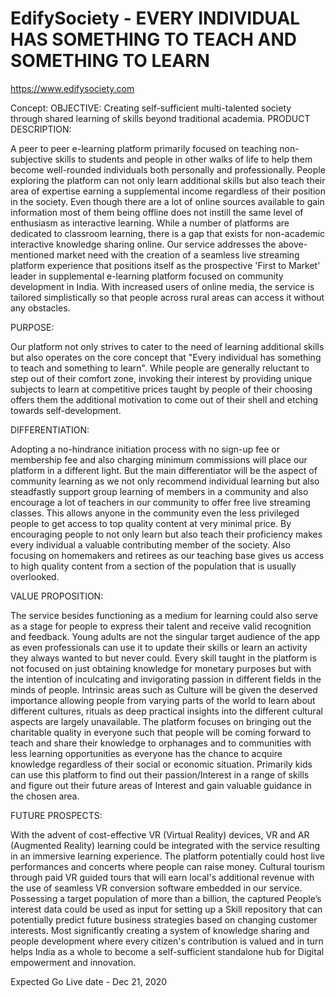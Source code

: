 # EdifySociety - EVERY INDIVIDUAL HAS SOMETHING TO TEACH AND SOMETHING TO LEARN
https://www.edifysociety.com

Concept:
OBJECTIVE:
Creating self-sufficient multi-talented society through shared learning of skills beyond traditional academia.
PRODUCT DESCRIPTION:

A peer to peer e-learning platform primarily focused on teaching non-subjective skills to students and people in other walks of life to help them become well-rounded individuals both personally and professionally. People exploring the platform can not only learn additional skills but also teach their area of expertise earning a supplemental income regardless of their position in the society.
Even though there are a lot of online sources available to gain information most of them being offline does not instill the same level of enthusiasm as interactive learning. While a number of platforms are dedicated to classroom learning, there is a gap that exists for non-academic interactive knowledge sharing online. Our service addresses the above-mentioned market need with the creation of a seamless live streaming platform experience that positions itself as the prospective 'First to Market' leader in supplemental e-learning platform focused on community development in India. With increased users of online media, the service is tailored simplistically so that people across rural areas can access it without any obstacles.

PURPOSE:

Our platform not only strives to cater to the need of learning additional skills but also operates on the core concept that "Every individual has something to teach and something to learn". While people are generally reluctant to step out of their comfort zone, invoking their interest by providing unique subjects to learn at competitive prices taught by people of their choosing offers them the additional motivation to come out of their shell and etching towards self-development.

DIFFERENTIATION:

Adopting a no-hindrance initiation process with no sign-up fee or membership fee and also charging minimum commissions will place our platform in a different light. But the main differentiator will be the aspect of community learning as we not only recommend individual learning but also steadfastly support group learning of members in a community and also encourage a lot of teachers in our community to offer free live streaming classes. This allows anyone in the community even the less privileged people to get access to top quality content at very minimal price. By encouraging people to not only learn but also teach their proficiency makes every individual a valuable contributing member of the society. Also focusing on homemakers and retirees as our teaching base gives us access to high quality content from a section of the population that is usually overlooked.

VALUE PROPOSITION:

The service besides functioning as a medium for learning could also serve as a stage for people to express their talent and receive valid recognition and feedback. Young adults are not the singular target audience of the app as even professionals can use it to update their skills or learn an activity they always wanted to but never could. Every skill taught in the platform is not focused on just obtaining knowledge
for monetary purposes but with the intention of inculcating and invigorating passion in different fields in the minds of people.
Intrinsic areas such as Culture will be given the deserved importance allowing people from varying parts of the world to learn about different cultures, rituals as deep practical insights into the different cultural aspects are largely unavailable. The platform focuses on bringing out the charitable quality in everyone such that people will be coming forward to teach and share their knowledge to orphanages and to communities with less learning opportunities as everyone has the chance to acquire knowledge regardless of their social or economic situation.
Primarily kids can use this platform to find out their passion/Interest in a range of skills and figure out their future areas of Interest and gain valuable guidance in the chosen area.

FUTURE PROSPECTS:

With the advent of cost-effective VR (Virtual Reality) devices, VR and AR (Augmented Reality) learning could be integrated with the service resulting in an immersive learning experience. The platform potentially could host live performances and concerts where people can raise money. Cultural tourism through paid VR guided tours that will earn local's additional revenue with the use of seamless VR conversion software embedded in our service. Possessing a target population of more than a billion, the captured People’s interest data could be used as input for setting up a Skill repository that can potentially predict future business strategies based on changing customer interests. Most significantly creating a system of knowledge sharing and people development where every citizen's contribution is valued and in turn helps India as a whole to become a self-sufficient standalone hub for Digital empowerment and innovation.

Expected Go Live date - Dec 21, 2020
